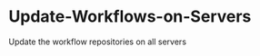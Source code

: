 Update-Workflows-on-Servers
===========================

Update the workflow repositories on all servers
